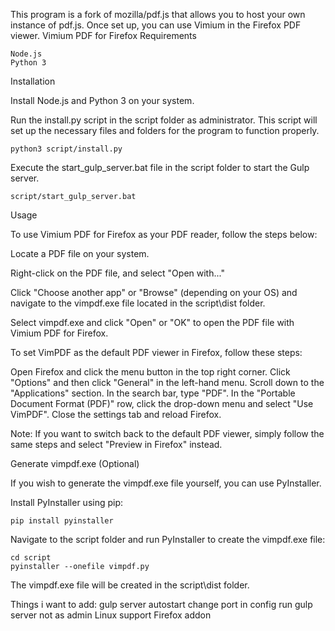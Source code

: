 This program is a fork of mozilla/pdf.js that allows you to host your own instance of pdf.js. Once set up, you can use Vimium in the Firefox PDF viewer.
Vimium PDF for Firefox
Requirements

    Node.js
    Python 3

Installation

 Install Node.js and Python 3 on your system.

 Run the install.py script in the script folder as administrator. This script will set up the necessary files and folders for the program to function properly.


    python3 script/install.py

 Execute the start_gulp_server.bat file in the script folder to start the Gulp server.



    script/start_gulp_server.bat

Usage

To use Vimium PDF for Firefox as your PDF reader, follow the steps below:

   Locate a PDF file on your system.

   Right-click on the PDF file, and select "Open with..."

   Click "Choose another app" or "Browse" (depending on your OS) and navigate to the vimpdf.exe file located in the script\dist folder.

   Select vimpdf.exe and click "Open" or "OK" to open the PDF file with Vimium PDF for Firefox.
    
To set VimPDF as the default PDF viewer in Firefox, follow these steps:

   Open Firefox and click the menu button in the top right corner.
   Click "Options" and then click "General" in the left-hand menu.
   Scroll down to the "Applications" section.
   In the search bar, type "PDF".
   In the "Portable Document Format (PDF)" row, click the drop-down menu and select "Use VimPDF".
   Close the settings tab and reload Firefox.

Note: If you want to switch back to the default PDF viewer, simply follow the same steps and select "Preview in Firefox" instead.

Generate vimpdf.exe (Optional)

If you wish to generate the vimpdf.exe file yourself, you can use PyInstaller.

   Install PyInstaller using pip:


    pip install pyinstaller

  Navigate to the script folder and run PyInstaller to create the vimpdf.exe file:


    cd script
    pyinstaller --onefile vimpdf.py

The vimpdf.exe file will be created in the script\dist folder.

Things i want to add:
 gulp server autostart 
 change port in config
 run gulp server not as admin
 Linux support
 Firefox addon
